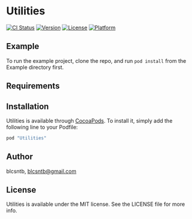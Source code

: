 # Utilities

[![CI Status](http://img.shields.io/travis/blcsntb/Utilities.svg?style=flat)](https://travis-ci.org/blcsntb/Utilities)
[![Version](https://img.shields.io/cocoapods/v/Utilities.svg?style=flat)](http://cocoapods.org/pods/Utilities)
[![License](https://img.shields.io/cocoapods/l/Utilities.svg?style=flat)](http://cocoapods.org/pods/Utilities)
[![Platform](https://img.shields.io/cocoapods/p/Utilities.svg?style=flat)](http://cocoapods.org/pods/Utilities)

## Example

To run the example project, clone the repo, and run `pod install` from the Example directory first.

## Requirements

## Installation

Utilities is available through [CocoaPods](http://cocoapods.org). To install
it, simply add the following line to your Podfile:

```ruby
pod "Utilities"
```

## Author

blcsntb, blcsntb@gmail.com

## License

Utilities is available under the MIT license. See the LICENSE file for more info.
